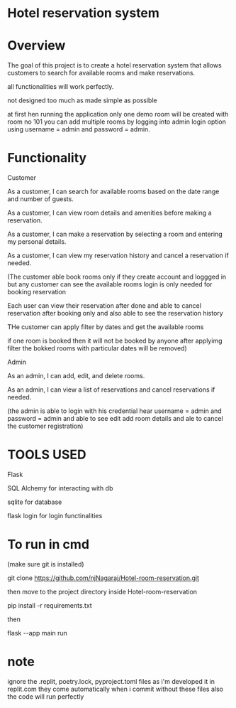 # Hotel reservation system

# Overview
The goal of this project is to create a hotel reservation system that allows customers to search for available rooms and make reservations.

all functionalities will work perfectly.

not designed too much as made simple as possible

at first hen running the application only one demo room will be created with room no 101 you can add multiple rooms by logging into admin login option using username = admin and password = admin.

# Functionality
Customer

As a customer, I can search for available rooms based on the date range and number of guests.

As a customer, I can view room details and amenities before making a reservation.

As a customer, I can make a reservation by selecting a room and entering my personal details.

As a customer, I can view my reservation history and cancel a reservation if needed.


(The customer able book rooms only if they create account and loggged in but any customer can see the available rooms login is only needed for booking reservation

Each user can view their reservation after done and able to cancel reservation after booking only and also able to see the reservation history

THe customer can apply filter by dates and get the available rooms 

if one room is booked then it will not be booked by anyone after applyimg filter the bokked rooms with particular dates will be removed)


Admin

As an admin, I can add, edit, and delete rooms.

As an admin, I can view a list of reservations and cancel reservations if needed.


(the admin is able to login with his credential hear username = admin and password = admin and able to see edit add room details and ale to cancel the customer registration)

# TOOLS USED

Flask

SQL Alchemy for interacting with db

sqlite for database

flask login for login functinalities


# To run in cmd

(make sure git is installed)

git clone https://github.com/njNagaraj/Hotel-room-reservation.git

then move to the project directory inside Hotel-room-reservation 

pip install -r requirements.txt

then

flask --app main run

# note

ignore the .replit, poetry.lock, pyproject.toml files as i'm developed it in replit.com they come automatically when i commit without these files also the code will run perfectly
